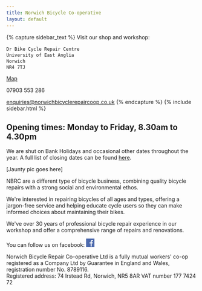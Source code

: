 ```yaml
---
title: Norwich Bicycle Co-operative
layout: default
---
```


{% capture sidebar_text %}
Visit our shop and workshop:

    Dr Bike Cycle Repair Centre
    University of East Anglia
    Norwich
    NR4 7TJ

[Map](https://mapsengine.google.com/map/edit?mid=zvjpVdsj1xrw.kvj8wIJ7CTVk)

07903 553 286

enquiries@norwichbicyclerepaircoop.co.uk
{% endcapture %}
{% include sidebar.html %}

## Opening times:  Monday to Friday, 8.30am to 4.30pm

We are shut on Bank Holidays and occasional other dates throughout the year.  A full list of closing dates can be found [here](/holiday-dates/).

[Jaunty pic goes here]

NBRC are a different type of bicycle business, combining quality bicycle
repairs with a strong social and environmental ethos. 

We're interested in repairing bicycles of all ages and types, offering a
jargon-free service and helping educate cycle users so they can make informed
choices about maintaining their bikes.

We've over 30 years of professional bicycle repair experience in our workshop
and offer a comprehensive range of repairs and renovations.


You can follow us on facebook:
[![Visit us on Facebook](/static/images/fb_logo.png)](http://www.facebook.com/norwichbicycle)

Norwich Bicycle Repair Co-operative Ltd is a fully mutual workers' co-op 
registered as a Company Ltd by Guarantee in England and Wales, registration number No. 8789116.   
Registered address: 74 Irstead Rd, Norwich, NR5 8AR
VAT number 177 7424 72
